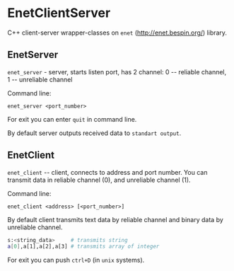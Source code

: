 # EnetClientServer
C++ client-server wrapper-classes on `enet` (http://enet.bespin.org/) library.

## EnetServer

`enet_server` - server, starts listen port, has 2 channel: 0 -- reliable channel, 1 -- unreliable channel

Command line:

`enet_server <port_number>`

For exit you can enter `quit` in command line.

By default server outputs received data to `standart output`.

## EnetClient

`enet_client` -- client, connects to address and port number. You can transmit data in reliable channel (0), and unreliable channel (1).

Command line:

`enet_client <address> [<port_number>]`

By default client transmits text data by reliable channel and binary data by unreliable channel.

```sh
s:<string_data>     # transmits string
a[0],a[1],a[2],a[3] # transmits array of integer
```

For exit you can push `ctrl+D` (in `unix` systems).
